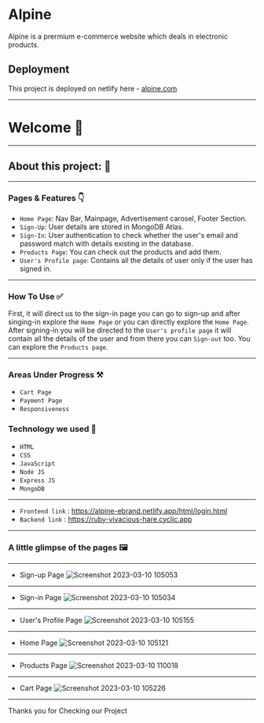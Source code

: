 # Alpine
Alpine is a prermium e-commerce website which deals in electronic products.

## Deployment

This project is deployed on netlify here - [alpine.com](https://alpine-ebrand.netlify.app/html/login.html/)

---

# Welcome 👋

---

## About this project: 🙌

---

### Pages & Features 👇

- `Home Page`: Nav Bar, Mainpage, Advertisement carosel, Footer Section.
- `Sign-Up`: User details are stored in MongoDB Atlas.
- `Sign-In`: User authentication to check whether the user's email and password match with details existing in the database.
- `Products Page`: You can check out the products and add them.
- `User's Profile page`: Contains all the details of user only if the user has signed in.

---

### How To Use ✅

First, it will direct us to the sign-in page you can go to sign-up and after singing-in explore the `Home Page` or you can directly explore the `Home Page`. After signing-in you will be directed to the `User's profile page` it will contain all the details of the user and from there you can `Sign-out` too. You can explore the `Products page`.

---

### Areas Under Progress ⚒️

- `Cart Page`
- `Payment Page`
- `Responsiveness`


### Technology we used 🔧

- `HTML` 
- `CSS` 
- `JavaScript`
- `Node JS`
- `Express JS`
- `MongoDB` 

----
- `Frontend link` : https://alpine-ebrand.netlify.app/html/login.html
- `Backend link`  : https://ruby-vivacious-hare.cyclic.app
----

### A little glimpse of the pages 🖼️
----

- Sign-up Page
![Screenshot 2023-03-10 105053](https://user-images.githubusercontent.com/112763650/224230772-c67dc5b8-9c35-4693-9069-4599463cca1d.png)
----

- Sign-in Page
![Screenshot 2023-03-10 105034](https://user-images.githubusercontent.com/112763650/224230866-4f89835a-32a6-4784-b010-b7b90f6a7054.png)
----

- User's Profile Page
![Screenshot 2023-03-10 105155](https://user-images.githubusercontent.com/112763650/224230969-13503c5a-913c-4b20-9b23-7a3dfb87e903.png)
----

- Home Page
![Screenshot 2023-03-10 105121](https://user-images.githubusercontent.com/112763650/224231048-663927b5-898c-42f3-8ba8-8f277131715b.png)
----

- Products Page
![Screenshot 2023-03-10 110018](https://user-images.githubusercontent.com/112763650/224231759-37106ceb-22f9-43a8-ba8a-d808212ea79c.png)

----

- Cart Page
![Screenshot 2023-03-10 105226](https://user-images.githubusercontent.com/112763650/224231168-224218aa-99aa-4bd0-aa85-ce99c3b583ea.png)
----

Thanks you for Checking our Project
